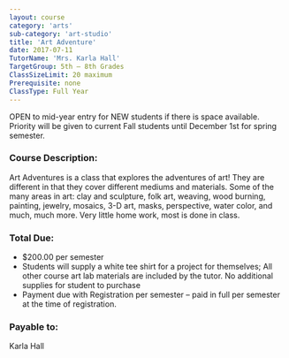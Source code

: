 ```yaml
---
layout: course
category: 'arts'
sub-category: 'art-studio'
title: 'Art Adventure'
date: 2017-07-11
TutorName: 'Mrs. Karla Hall'
TargetGroup: 5th – 8th Grades
ClassSizeLimit: 20 maximum
Prerequisite: none
ClassType: Full Year
---
```


OPEN to mid-year entry for NEW students if there is space available. Priority will be given to current Fall students until December 1st for spring semester.

### Course Description:
Art Adventures is a class that explores the adventures of art!  They are different in that they cover different mediums and materials.  Some of the many areas in art: clay and sculpture, folk art, weaving, wood burning, painting, jewelry, mosaics, 3-D art, masks, perspective, water color, and much, much more. Very little home work, most is done in class.

### Total Due:

* $200.00 per semester
* Students will supply a white tee shirt for a project for themselves; All other course art lab materials are included by the tutor. No additional supplies for student to purchase
* Payment due with Registration per semester – paid in full per semester at the time of registration.
### Payable to:
Karla Hall